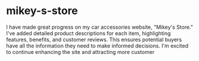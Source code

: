 # mikey-s-store
I have made great progress on my car accessories website, "Mikey's Store." I've added detailed product descriptions for each item, highlighting features, benefits, and customer reviews. This ensures potential buyers have all the information they need to make informed decisions. I'm excited to continue enhancing the site and attracting more customer
